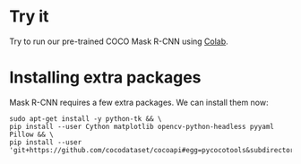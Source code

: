 # Try it

Try to run our pre-trained COCO Mask R-CNN using [Colab](https://colab.sandbox.google.com/github/tensorflow/tpu/blob/master/models/official/mask_rcnn/mask_rcnn_demo.ipynb).

# Installing extra packages

Mask R-CNN requires a few extra packages.  We can install them now:

```
sudo apt-get install -y python-tk && \
pip install --user Cython matplotlib opencv-python-headless pyyaml Pillow && \
pip install --user 'git+https://github.com/cocodataset/cocoapi#egg=pycocotools&subdirectory=PythonAPI'
```
